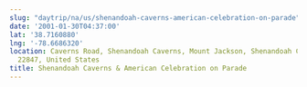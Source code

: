 ```yaml
---
slug: "daytrip/na/us/shenandoah-caverns-american-celebration-on-parade"
date: '2001-01-30T04:37:00'
lat: '38.7160880'
lng: '-78.6686320'
location: Caverns Road, Shenandoah Caverns, Mount Jackson, Shenandoah County, Virginia,
  22847, United States
title: Shenandoah Caverns & American Celebration on Parade
---
```



